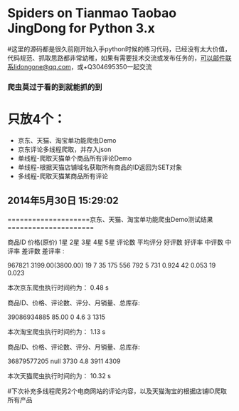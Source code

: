 ﻿Spiders on Tianmao Taobao JingDong  for Python 3.x
============================

#这里的源码都是很久前刚开始入手python时候的练习代码，已经没有太大价值，代码规范、抓取思路都非常幼稚，如果有需要技术交流或发布任务的，可以邮件联系lidongone@qq.com，或+Q304695350一起交流

### 爬虫莫过于看的到就能抓的到

# 只放4个：

* 京东、天猫、淘宝单功能爬虫Demo
* 京东评论多线程爬取，并存入json
* 单线程-爬取天猫单个商品所有评论Demo
* 单线程-根据天猫店铺域名获取所有商品的ID返回为SET对象
* 多线程-爬取天猫某商品所有评论

## 2014年5月30日 15:29:02

====================京东、天猫、淘宝单功能爬虫Demo测试结果=====================

商品ID 价格(原价) 1星 2星 3星 4星 5星 评论数 平均评分 好评数 好评率 中评数 中评率 差评数 差评率 :

967821 3199.00(3800.00) 19 7 35 175 556 792 5 731 0.924 42 0.053 19 0.023

本次京东爬虫执行时间约为： 0.48 s

商品ID、价格、评论数、评分、月销量、总库存:

39086934885 85.00 0 4.6 3 1315

本次淘宝爬虫执行时间约为： 1.13 s

商品ID、价格、评论数、评分、月销量、总库存:

36879577205 null 3730 4.8 3911 4309

本次天猫爬虫执行时间约为： 10.32 s



#下次补充多线程爬另2个电商网站的评论内容，以及天猫淘宝的根据店铺ID爬取所有产品
